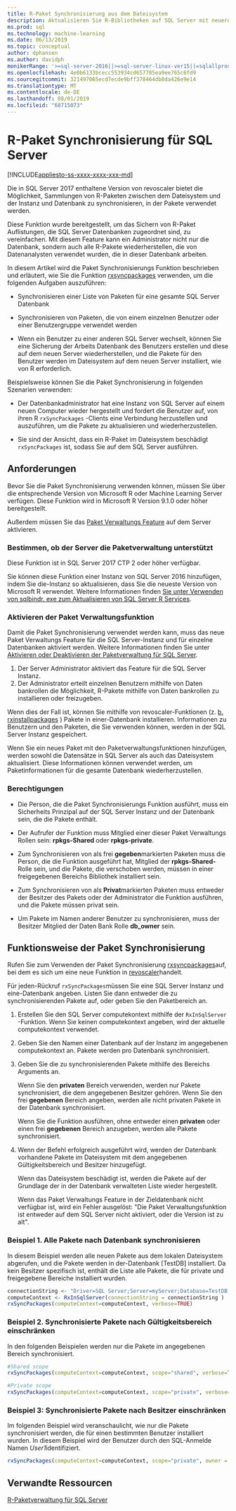 ```yaml
---
title: R-Paket Synchronisierung aus dem Dateisystem
description: Aktualisieren Sie R-Bibliotheken auf SQL Server mit neueren Versionen, die auf dem Dateisystem installiert sind.
ms.prod: sql
ms.technology: machine-learning
ms.date: 06/13/2019
ms.topic: conceptual
author: dphansen
ms.author: davidph
monikerRange: '>=sql-server-2016||>=sql-server-linux-ver15||=sqlallproducts-allversions'
ms.openlocfilehash: 4e0b6133bcecc553934cd657785ea9ee765c6fd9
ms.sourcegitcommit: 321497065ecd7ecde9bff378464db8da426e9e14
ms.translationtype: MT
ms.contentlocale: de-DE
ms.lasthandoff: 08/01/2019
ms.locfileid: "68715073"
---
```

# <a name="r-package-synchronization-for-sql-server"></a>R-Paket Synchronisierung für SQL Server
[!INCLUDE[appliesto-ss-xxxx-xxxx-xxx-md](../../includes/appliesto-ss-xxxx-xxxx-xxx-md.md)]

Die in SQL Server 2017 enthaltene Version von revoscaler bietet die Möglichkeit, Sammlungen von R-Paketen zwischen dem Dateisystem und der Instanz und Datenbank zu synchronisieren, in der Pakete verwendet werden.

Diese Funktion wurde bereitgestellt, um das Sichern von R-Paket Auflistungen, die SQL Server Datenbanken zugeordnet sind, zu vereinfachen. Mit diesem Feature kann ein Administrator nicht nur die Datenbank, sondern auch alle R-Pakete wiederherstellen, die von Datenanalysten verwendet wurden, die in dieser Datenbank arbeiten.

In diesem Artikel wird die Paket Synchronisierungs Funktion beschrieben und erläutert, wie Sie die Funktion [rxsyncpackages](https://docs.microsoft.com/machine-learning-server/r-reference/revoscaler/rxsyncpackages) verwenden, um die folgenden Aufgaben auszuführen:

+ Synchronisieren einer Liste von Paketen für eine gesamte SQL Server Datenbank

+ Synchronisieren von Paketen, die von einem einzelnen Benutzer oder einer Benutzergruppe verwendet werden

+ Wenn ein Benutzer zu einer anderen SQL Server wechselt, können Sie eine Sicherung der Arbeits Datenbank des Benutzers erstellen und diese auf dem neuen Server wiederherstellen, und die Pakete für den Benutzer werden im Dateisystem auf dem neuen Server installiert, wie von R erforderlich.

Beispielsweise können Sie die Paket Synchronisierung in folgenden Szenarien verwenden:

+ Der Datenbankadministrator hat eine Instanz von SQL Server auf einem neuen Computer wieder hergestellt und fordert die Benutzer auf, von ihren R `rxSyncPackages` -Clients eine Verbindung herzustellen und auszuführen, um die Pakete zu aktualisieren und wiederherzustellen.

+ Sie sind der Ansicht, dass ein R-Paket im Dateisystem beschädigt `rxSyncPackages` ist, sodass Sie auf dem SQL Server ausführen.

## <a name="requirements"></a>Anforderungen

Bevor Sie die Paket Synchronisierung verwenden können, müssen Sie über die entsprechende Version von Microsoft R oder Machine Learning Server verfügen. Diese Funktion wird in Microsoft R Version 9.1.0 oder höher bereitgestellt. 

Außerdem müssen Sie das [Paket Verwaltungs Feature](r-package-how-to-enable-or-disable.md) auf dem Server aktivieren.

### <a name="determine-whether-your-server-supports-package-management"></a>Bestimmen, ob der Server die Paketverwaltung unterstützt

Diese Funktion ist in SQL Server 2017 CTP 2 oder höher verfügbar.

Sie können diese Funktion einer Instanz von SQL Server 2016 hinzufügen, indem Sie die-Instanz so aktualisieren, dass Sie die neueste Version von Microsoft R verwendet. Weitere Informationen finden [Sie unter Verwenden von sqlbindr. exe zum Aktualisieren von SQL Server R Services](../install/upgrade-r-and-python.md).

### <a name="enable-the-package-management-feature"></a>Aktivieren der Paket Verwaltungsfunktion

Damit die Paket Synchronisierung verwendet werden kann, muss das neue Paket Verwaltungs Feature für die SQL Server-Instanz und für einzelne Datenbanken aktiviert werden. Weitere Informationen finden Sie unter [Aktivieren oder Deaktivieren der Paketverwaltung für SQL Server](r-package-how-to-enable-or-disable.md).

1. Der Server Administrator aktiviert das Feature für die SQL Server Instanz.
2. Der Administrator erteilt einzelnen Benutzern mithilfe von Daten bankrollen die Möglichkeit, R-Pakete mithilfe von Daten bankrollen zu installieren oder freizugeben.

Wenn dies der Fall ist, können Sie mithilfe von revoscaler-Funktionen (z. [b. rxinstallpackages](https://docs.microsoft.com/machine-learning-server/r-reference/revoscaler/rxinstallpackages) ) Pakete in einer-Datenbank installieren.  Informationen zu Benutzern und den Paketen, die Sie verwenden können, werden in der SQL Server Instanz gespeichert. 

Wenn Sie ein neues Paket mit den Paketverwaltungsfunktionen hinzufügen, werden sowohl die Datensätze in SQL Server als auch das Dateisystem aktualisiert. Diese Informationen können verwendet werden, um Paketinformationen für die gesamte Datenbank wiederherzustellen.

### <a name="permissions"></a>Berechtigungen

+ Die Person, die die Paket Synchronisierungs Funktion ausführt, muss ein Sicherheits Prinzipal auf der SQL Server Instanz und der Datenbank sein, die die Pakete enthält.

+ Der Aufrufer der Funktion muss Mitglied einer dieser Paket Verwaltungs Rollen sein: **rpkgs-Shared** oder **rpkgs-private**.

+ Zum Synchronisieren von als frei **gegeben**markierten Paketen muss die Person, die die Funktion ausgeführt hat, Mitglied der **rpkgs-Shared-** Rolle sein, und die Pakete, die verschoben werden, müssen in einer freigegebenen Bereichs Bibliothek installiert sein.

+ Zum Synchronisieren von als **Privat**markierten Paketen muss entweder der Besitzer des Pakets oder der Administrator die Funktion ausführen, und die Pakete müssen privat sein.

+ Um Pakete im Namen anderer Benutzer zu synchronisieren, muss der Besitzer Mitglied der Daten Bank Rolle **db_owner** sein.

## <a name="how-package-synchronization-works"></a>Funktionsweise der Paket Synchronisierung

Rufen Sie zum Verwenden der Paket Synchronisierung [rxsyncpackages](https://docs.microsoft.com/r-server/r-reference/revoscaler/rxsyncpackages)auf, bei dem es sich um eine neue Funktion in [revoscaler](https://docs.microsoft.com/machine-learning-server/r-reference/revoscaler/revoscaler)handelt. 

Für jeden-Rückruf `rxSyncPackages`müssen Sie eine SQL Server Instanz und eine-Datenbank angeben. Listen Sie dann entweder die zu synchronisierenden Pakete auf, oder geben Sie den Paketbereich an.

1. Erstellen Sie den SQL Server computekontext mithilfe der `RxInSqlServer` -Funktion. Wenn Sie keinen computekontext angeben, wird der aktuelle computekontext verwendet.

2. Geben Sie den Namen einer Datenbank auf der Instanz im angegebenen computekontext an. Pakete werden pro Datenbank synchronisiert.

3. Geben Sie die zu synchronisierenden Pakete mithilfe des Bereichs Arguments an.

    Wenn Sie den **privaten** Bereich verwenden, werden nur Pakete synchronisiert, die dem angegebenen Besitzer gehören. Wenn Sie den frei **gegebenen** Bereich angeben, werden alle nicht privaten Pakete in der Datenbank synchronisiert. 
    
    Wenn Sie die Funktion ausführen, ohne entweder einen **privaten** oder einen frei **gegebenen** Bereich anzugeben, werden alle Pakete synchronisiert.

4. Wenn der Befehl erfolgreich ausgeführt wird, werden der Datenbank vorhandene Pakete im Dateisystem mit dem angegebenen Gültigkeitsbereich und Besitzer hinzugefügt.

    Wenn das Dateisystem beschädigt ist, werden die Pakete auf der Grundlage der in der Datenbank verwalteten Liste wieder hergestellt.

    Wenn das Paket Verwaltungs Feature in der Zieldatenbank nicht verfügbar ist, wird ein Fehler ausgelöst: "Die Paket Verwaltungsfunktion ist entweder auf dem SQL Server nicht aktiviert, oder die Version ist zu alt".

### <a name="example-1-synchronize-all-package-by-database"></a>Beispiel 1. Alle Pakete nach Datenbank synchronisieren

In diesem Beispiel werden alle neuen Pakete aus dem lokalen Dateisystem abgerufen, und die Pakete werden in der-Datenbank [TestDB] installiert. Da kein Besitzer spezifisch ist, enthält die Liste alle Pakete, die für private und freigegebene Bereiche installiert wurden.

```R
connectionString <- "Driver=SQL Server;Server=myServer;Database=TestDB;Trusted_Connection=True;"
computeContext <- RxInSqlServer(connectionString = connectionString )
rxSyncPackages(computeContext=computeContext, verbose=TRUE)
```

### <a name="example-2-restrict-synchronized-packages-by-scope"></a>Beispiel 2. Synchronisierte Pakete nach Gültigkeitsbereich einschränken

In den folgenden Beispielen werden nur die Pakete im angegebenen Bereich synchronisiert.

```R
#Shared scope
rxSyncPackages(computeContext=computeContext, scope="shared", verbose=TRUE)

#Private scope
rxSyncPackages(computeContext=computeContext, scope="private", verbose=TRUE)
```

### <a name="example-3-restrict-synchronized-packages-by-owner"></a>Beispiel 3: Synchronisierte Pakete nach Besitzer einschränken

Im folgenden Beispiel wird veranschaulicht, wie nur die Pakete synchronisiert werden, die für einen bestimmten Benutzer installiert wurden. In diesem Beispiel wird der Benutzer durch den SQL-Anmelde Namen *User1*identifiziert.

```R
rxSyncPackages(computeContext=computeContext, scope="private", owner = "user1", verbose=TRUE))
```

## <a name="related-resources"></a>Verwandte Ressourcen

[R-Paketverwaltung für SQL Server](install-additional-r-packages-on-sql-server.md)

